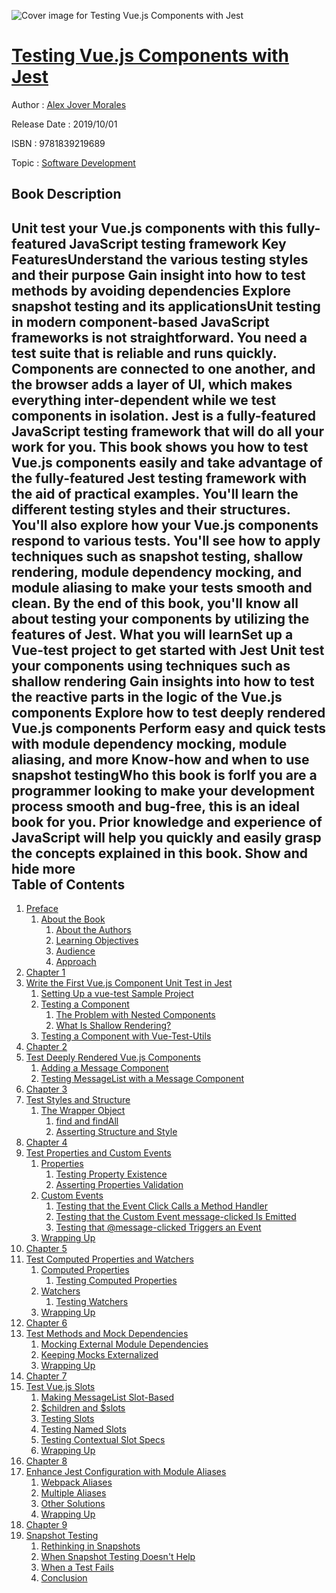 ![Cover image for Testing Vue.js Components with Jest](https://imgdetail.ebookreading.net/cover/cover/20200215/EB9781839219689.jpg)

[Testing Vue.js Components with Jest](https://ebookreading.net/view/book/Testing+Vue.js+Components+with+Jest-EB9781839219689_1.html "Testing Vue.js Components with Jest")
====================================================================================================================

Author : [Alex Jover Morales](https://ebookreading.net/search/author/Alex+Jover+Morales)

Release Date : 2019/10/01

ISBN : 9781839219689

Topic : [Software Development](https://ebookreading.net/search/category/software-development)

Book Description
-----------------

 Unit test your Vue.js components with this fully-featured JavaScript testing framework
Key FeaturesUnderstand the various testing styles and their purpose Gain insight into how to test methods by avoiding dependencies Explore snapshot testing and its applicationsUnit testing in modern component-based JavaScript frameworks is not straightforward. You need a test suite that is reliable and runs quickly. Components are connected to one another, and the browser adds a layer of UI, which makes everything inter-dependent while we test components in isolation. Jest is a fully-featured JavaScript testing framework that will do all your work for you. 
This book shows you how to test Vue.js components easily and take advantage of the fully-featured Jest testing framework with the aid of practical examples. You'll learn the different testing styles and their structures. You'll also explore how your Vue.js components respond to various tests. You'll see how to apply techniques such as snapshot testing, shallow rendering, module dependency mocking, and module aliasing to make your tests smooth and clean. 
By the end of this book, you'll know all about testing your components by utilizing the features of Jest.
What you will learnSet up a Vue-test project to get started with Jest Unit test your components using techniques such as shallow rendering Gain insights into how to test the reactive parts in the logic of the Vue.js components Explore how to test deeply rendered Vue.js components Perform easy and quick tests with module dependency mocking, module aliasing, and more Know-how and when to use snapshot testingWho this book is forIf you are a programmer looking to make your development process smooth and bug-free, this is an ideal book for you. Prior knowledge and experience of JavaScript will help you quickly and easily grasp the concepts explained in this book.
        Show and hide more                
Table of Contents
-----------------

1. [Preface](https://ebookreading.net/view/book/Testing+Vue.js+Components+with+Jest-EB9781839219689_3.html#_idParaDest-1)
    1. [About the Book](https://ebookreading.net/view/book/Testing+Vue.js+Components+with+Jest-EB9781839219689_3.html#_idParaDest-2)
        1. [About the Authors](https://ebookreading.net/view/book/Testing+Vue.js+Components+with+Jest-EB9781839219689_3.html#_idParaDest-3)
        1. [Learning Objectives](https://ebookreading.net/view/book/Testing+Vue.js+Components+with+Jest-EB9781839219689_3.html#_idParaDest-4)
        1. [Audience](https://ebookreading.net/view/book/Testing+Vue.js+Components+with+Jest-EB9781839219689_3.html#_idParaDest-5)
        1. [Approach](https://ebookreading.net/view/book/Testing+Vue.js+Components+with+Jest-EB9781839219689_3.html#_idParaDest-6)
1. [Chapter 1](https://ebookreading.net/view/book/Testing+Vue.js+Components+with+Jest-EB9781839219689_4.html#_idParaDest-7)
1. [Write the First Vue.js Component Unit Test in Jest ](https://ebookreading.net/view/book/Testing+Vue.js+Components+with+Jest-EB9781839219689_4.html#_idParaDest-8)
    1. [Setting Up a vue-test Sample Project](https://ebookreading.net/view/book/Testing+Vue.js+Components+with+Jest-EB9781839219689_4.html#_idParaDest-9)
    1. [Testing a Component](https://ebookreading.net/view/book/Testing+Vue.js+Components+with+Jest-EB9781839219689_4.html#_idParaDest-10)
        1. [The Problem with Nested Components](https://ebookreading.net/view/book/Testing+Vue.js+Components+with+Jest-EB9781839219689_4.html#_idParaDest-11)
        1. [What Is Shallow Rendering?](https://ebookreading.net/view/book/Testing+Vue.js+Components+with+Jest-EB9781839219689_4.html#_idParaDest-12)
    1. [Testing a Component with Vue-Test-Utils](https://ebookreading.net/view/book/Testing+Vue.js+Components+with+Jest-EB9781839219689_4.html#_idParaDest-13)
1. [Chapter 2](https://ebookreading.net/view/book/Testing+Vue.js+Components+with+Jest-EB9781839219689_5.html#_idParaDest-14)
1. [Test Deeply Rendered Vue.js Components ](https://ebookreading.net/view/book/Testing+Vue.js+Components+with+Jest-EB9781839219689_5.html#_idParaDest-15)
    1. [Adding a Message Component](https://ebookreading.net/view/book/Testing+Vue.js+Components+with+Jest-EB9781839219689_5.html#_idParaDest-16)
    1. [Testing MessageList with a Message Component](https://ebookreading.net/view/book/Testing+Vue.js+Components+with+Jest-EB9781839219689_5.html#_idParaDest-17)
1. [Chapter 3](https://ebookreading.net/view/book/Testing+Vue.js+Components+with+Jest-EB9781839219689_6.html#_idParaDest-18)
1. [Test Styles and Structure ](https://ebookreading.net/view/book/Testing+Vue.js+Components+with+Jest-EB9781839219689_6.html#_idParaDest-19)
    1. [The Wrapper Object](https://ebookreading.net/view/book/Testing+Vue.js+Components+with+Jest-EB9781839219689_6.html#_idParaDest-20)
        1. [find and findAll](https://ebookreading.net/view/book/Testing+Vue.js+Components+with+Jest-EB9781839219689_6.html#_idParaDest-21)
        1. [Asserting Structure and Style](https://ebookreading.net/view/book/Testing+Vue.js+Components+with+Jest-EB9781839219689_6.html#_idParaDest-22)
1. [Chapter 4](https://ebookreading.net/view/book/Testing+Vue.js+Components+with+Jest-EB9781839219689_7.html#_idParaDest-23)
1. [Test Properties and Custom Events ](https://ebookreading.net/view/book/Testing+Vue.js+Components+with+Jest-EB9781839219689_7.html#_idParaDest-24)
    1. [Properties](https://ebookreading.net/view/book/Testing+Vue.js+Components+with+Jest-EB9781839219689_7.html#_idParaDest-25)
        1. [Testing Property Existence](https://ebookreading.net/view/book/Testing+Vue.js+Components+with+Jest-EB9781839219689_7.html#_idParaDest-26)
        1. [Asserting Properties Validation](https://ebookreading.net/view/book/Testing+Vue.js+Components+with+Jest-EB9781839219689_7.html#_idParaDest-27)
    1. [Custom Events](https://ebookreading.net/view/book/Testing+Vue.js+Components+with+Jest-EB9781839219689_7.html#_idParaDest-28)
        1. [Testing that the Event Click Calls a Method Handler](https://ebookreading.net/view/book/Testing+Vue.js+Components+with+Jest-EB9781839219689_7.html#_idParaDest-29)
        1. [Testing that the Custom Event message-clicked Is Emitted](https://ebookreading.net/view/book/Testing+Vue.js+Components+with+Jest-EB9781839219689_7.html#_idParaDest-30)
        1. [Testing that @message-clicked Triggers an Event](https://ebookreading.net/view/book/Testing+Vue.js+Components+with+Jest-EB9781839219689_7.html#_idParaDest-31)
    1. [Wrapping Up](https://ebookreading.net/view/book/Testing+Vue.js+Components+with+Jest-EB9781839219689_7.html#_idParaDest-32)
1. [Chapter 5](https://ebookreading.net/view/book/Testing+Vue.js+Components+with+Jest-EB9781839219689_8.html#_idParaDest-33)
1. [Test Computed Properties and Watchers](https://ebookreading.net/view/book/Testing+Vue.js+Components+with+Jest-EB9781839219689_8.html#_idParaDest-34)
    1. [Computed Properties](https://ebookreading.net/view/book/Testing+Vue.js+Components+with+Jest-EB9781839219689_8.html#_idParaDest-35)
        1. [Testing Computed Properties](https://ebookreading.net/view/book/Testing+Vue.js+Components+with+Jest-EB9781839219689_8.html#_idParaDest-36)
    1. [Watchers](https://ebookreading.net/view/book/Testing+Vue.js+Components+with+Jest-EB9781839219689_8.html#_idParaDest-37)
        1. [Testing Watchers](https://ebookreading.net/view/book/Testing+Vue.js+Components+with+Jest-EB9781839219689_8.html#_idParaDest-38)
    1. [Wrapping Up](https://ebookreading.net/view/book/Testing+Vue.js+Components+with+Jest-EB9781839219689_8.html#_idParaDest-39)
1. [Chapter 6](https://ebookreading.net/view/book/Testing+Vue.js+Components+with+Jest-EB9781839219689_9.html#_idParaDest-40)
1. [Test Methods and Mock Dependencies](https://ebookreading.net/view/book/Testing+Vue.js+Components+with+Jest-EB9781839219689_9.html#_idParaDest-41)
    1. [Mocking External Module Dependencies](https://ebookreading.net/view/book/Testing+Vue.js+Components+with+Jest-EB9781839219689_9.html#_idParaDest-42)
    1. [Keeping Mocks Externalized](https://ebookreading.net/view/book/Testing+Vue.js+Components+with+Jest-EB9781839219689_9.html#_idParaDest-43)
    1. [Wrapping Up](https://ebookreading.net/view/book/Testing+Vue.js+Components+with+Jest-EB9781839219689_9.html#_idParaDest-44)
1. [Chapter 7](https://ebookreading.net/view/book/Testing+Vue.js+Components+with+Jest-EB9781839219689_10.html#_idParaDest-45)
1. [Test Vue.js Slots](https://ebookreading.net/view/book/Testing+Vue.js+Components+with+Jest-EB9781839219689_10.html#_idParaDest-46)
    1. [Making MessageList Slot-Based](https://ebookreading.net/view/book/Testing+Vue.js+Components+with+Jest-EB9781839219689_10.html#_idParaDest-47)
    1. [$children and $slots](https://ebookreading.net/view/book/Testing+Vue.js+Components+with+Jest-EB9781839219689_10.html#_idParaDest-48)
    1. [Testing Slots](https://ebookreading.net/view/book/Testing+Vue.js+Components+with+Jest-EB9781839219689_10.html#_idParaDest-49)
    1. [Testing Named Slots](https://ebookreading.net/view/book/Testing+Vue.js+Components+with+Jest-EB9781839219689_10.html#_idParaDest-50)
    1. [Testing Contextual Slot Specs](https://ebookreading.net/view/book/Testing+Vue.js+Components+with+Jest-EB9781839219689_10.html#_idParaDest-51)
    1. [Wrapping Up](https://ebookreading.net/view/book/Testing+Vue.js+Components+with+Jest-EB9781839219689_10.html#_idParaDest-52)
1. [Chapter 8](https://ebookreading.net/view/book/Testing+Vue.js+Components+with+Jest-EB9781839219689_11.html#_idParaDest-53)
1. [Enhance Jest Configuration with Module Aliases](https://ebookreading.net/view/book/Testing+Vue.js+Components+with+Jest-EB9781839219689_11.html#_idParaDest-54)
    1. [Webpack Aliases](https://ebookreading.net/view/book/Testing+Vue.js+Components+with+Jest-EB9781839219689_11.html#_idParaDest-55)
    1. [Multiple Aliases](https://ebookreading.net/view/book/Testing+Vue.js+Components+with+Jest-EB9781839219689_11.html#_idParaDest-56)
    1. [Other Solutions](https://ebookreading.net/view/book/Testing+Vue.js+Components+with+Jest-EB9781839219689_11.html#_idParaDest-57)
    1. [Wrapping Up](https://ebookreading.net/view/book/Testing+Vue.js+Components+with+Jest-EB9781839219689_11.html#_idParaDest-58)
1. [Chapter 9](https://ebookreading.net/view/book/Testing+Vue.js+Components+with+Jest-EB9781839219689_12.html#_idParaDest-59)
1. [Snapshot Testing](https://ebookreading.net/view/book/Testing+Vue.js+Components+with+Jest-EB9781839219689_12.html#_idParaDest-60)
    1. [Rethinking in Snapshots](https://ebookreading.net/view/book/Testing+Vue.js+Components+with+Jest-EB9781839219689_12.html#_idParaDest-61)
    1. [When Snapshot Testing Doesn&#39;t Help](https://ebookreading.net/view/book/Testing+Vue.js+Components+with+Jest-EB9781839219689_12.html#_idParaDest-62)
    1. [When a Test Fails](https://ebookreading.net/view/book/Testing+Vue.js+Components+with+Jest-EB9781839219689_12.html#_idParaDest-63)
    1. [Conclusion](https://ebookreading.net/view/book/Testing+Vue.js+Components+with+Jest-EB9781839219689_12.html#_idParaDest-64)
